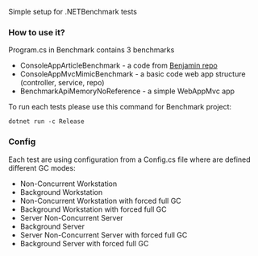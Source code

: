 ﻿Simple setup for .NETBenchmark tests

### How to use it?

Program.cs in Benchmark contains 3 benchmarks 

- ConsoleAppArticleBenchmark - a code from [Benjamin repo](https://github.com/BenjaminAbt/SustainableCode/tree/main/csharp/struct-vs-class)
- ConsoleAppMvcMimicBenchmark - a basic code web app structure (controller, service, repo)
- BenchmarkApiMemoryNoReference - a simple WebAppMvc app

To run each tests please use this command for Benchmark project:
```
dotnet run -c Release
```

### Config

Each test are using configuration from a Config.cs file where are defined different GC modes:

-	Non-Concurrent Workstation
-	Background Workstation
-	Non-Concurrent Workstation with forced full GC
-	Background Workstation with forced full GC
-	Server Non-Concurrent Server
-	Background Server
-	Server Non-Concurrent Server with forced full GC
-	Background Server with forced full GC